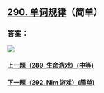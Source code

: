 ## [290. 单词规律](https://leetcode-cn.com/problems/word-pattern/)（简单）





### 答案：



![](https://img-blog.csdnimg.cn/20200807155236311.png)

#### [上一题（289. 生命游戏）(中等)](https://github.com/sdwwld/leetCode/blob/master/src/main/java/com/wld/java/leetcode/leetCode0289.md)

#### [下一题（292. Nim 游戏）(简单)](https://github.com/sdwwld/leetCode/blob/master/src/main/java/com/wld/java/leetcode/leetCode0292.md)